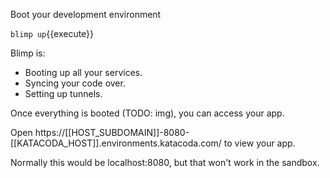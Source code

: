 Boot your development environment

`blimp up`{{execute}}

Blimp is:
* Booting up all your services.
* Syncing your code over.
* Setting up tunnels.

Once everything is booted (TODO: img), you can access your app.

Open https://[[HOST_SUBDOMAIN]]-8080-[[KATACODA_HOST]].environments.katacoda.com/ to view your app.

Normally this would be localhost:8080, but that won't work in the sandbox.
